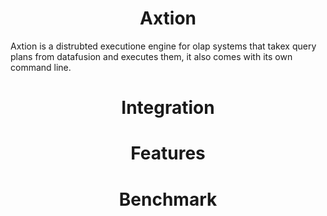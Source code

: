 <center><h1>Axtion</h1></center>
Axtion is a distrubted executione engine for olap systems that takex query plans from datafusion and executes them, it also comes with its own command line. 
<center><h1>Integration</h1></center>
<center><h1>Features</h1></center>
<center><h1>Benchmark</h1></center>
